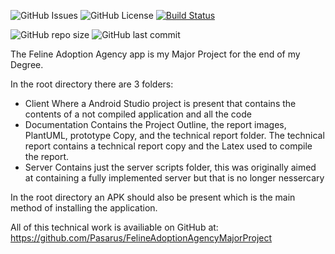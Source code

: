 ![GitHub Issues](https://img.shields.io/github/issues/Pasarus/FelineAdoptionAgencyMajorProject?style=flat-square)
![GitHub License](https://img.shields.io/github/license/Pasarus/FelineAdoptionAgencyMajorProject?style=flat-square)
[![Build Status](https://app.bitrise.io/app/bb27aba9fb1b6066/status.svg?token=dLorlLSMl07gk1Aso4saPA)](https://app.bitrise.io/app/bb27aba9fb1b6066)

![GitHub repo size](https://img.shields.io/github/repo-size/Pasarus/FelineAdoptionAgencyMajorProject?style=flat-square)
![GitHub last commit](https://img.shields.io/github/last-commit/Pasarus/FelineAdoptionAgencyMajorProject?style=flat-square)

The Feline Adoption Agency app is my Major Project for the end of my Degree.

In the root directory there are 3 folders:
- Client
  Where a Android Studio project is present that contains the contents of a not compiled application and all the code
- Documentation
  Contains the Project Outline, the report images, PlantUML, prototype Copy, and the technical report folder. The technical report contains a technical report copy and the Latex used to compile the report.
- Server
  Contains just the server scripts folder, this was originally aimed at containing a fully implemented server but that is no longer nessercary
  
In the root directory an APK should also be present which is the main method of installing the application.

All of this technical work is availiable on GitHub at: https://github.com/Pasarus/FelineAdoptionAgencyMajorProject
